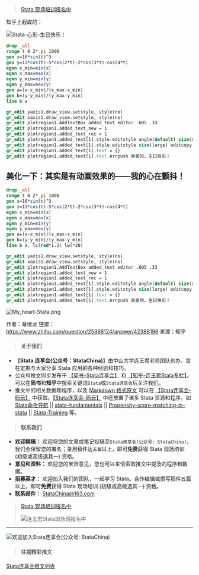 > [Stata 现场培训报名中](https://www.jianshu.com/p/af6fb0448297)


知乎上截取的：

![Stata-心形-生日快乐！](https://upload-images.jianshu.io/upload_images/7692714-65266a077f374ff5.png?imageMogr2/auto-orient/strip%7CimageView2/2/w/1240)

```stata
drop _all
range t 0 2*_pi 1000
gen x=16*sin(t)^3
gen y=13*cos(t)-5*cos(2*t)-2*cos(3*t)-cos(4*t)
egen x_min=min(x)
egen x_max=max(x)
egen y_min=min(y)
egen y_max=max(y)
gen a=(x-x_min)/(x_max-x_min)
gen b=(y-y_min)/(y_max-y_min)
line b a

gr_edit yaxis1.draw_view.setstyle, style(no)
gr_edit xaxis1.draw_view.setstyle, style(no)
gr_edit plotregion1.AddTextBox added_text editor .605 .33
gr_edit plotregion1.added_text_new = 1
gr_edit plotregion1.added_text_rec = 1
gr_edit plotregion1.added_text[1].style.editstyle angle(default) size(medsmall) color(red) horizontal(left) vertical(middle) margin(zero) linegap(zero) drawbox(no) boxmargin(zero) fillcolor(bluishgray) linestyle( width(thin) color(black) pattern(solid)) box_alignment(east) editcopy
gr_edit plotregion1.added_text[1].style.editstyle size(large) editcopy
gr_edit plotregion1.added_text[1].text = {}
gr_edit plotregion1.added_text[1].text.Arrpush 亲爱的，生日快乐！
```

## 美化一下：其实是有动画效果的——我的心在颤抖！
```stata
drop _all
range t 0 2*_pi 1000
gen x=16*sin(t)^3
gen y=13*cos(t)-5*cos(2*t)-2*cos(3*t)-cos(4*t)
egen x_min=min(x)
egen x_max=max(x)
egen y_min=min(y)
egen y_max=max(y)
gen a=(x-x_min)/(x_max-x_min)
gen b=(y-y_min)/(y_max-y_min)
line b a, lc(red*1.2) lw(*20)

gr_edit yaxis1.draw_view.setstyle, style(no)
gr_edit xaxis1.draw_view.setstyle, style(no)
gr_edit plotregion1.AddTextBox added_text editor .605 .33
gr_edit plotregion1.added_text_new = 1
gr_edit plotregion1.added_text_rec = 1
gr_edit plotregion1.added_text[1].style.editstyle angle(default) size(medsmall) color(red) horizontal(left) vertical(middle) margin(zero) linegap(zero) drawbox(no) boxmargin(zero) fillcolor(bluishgray) linestyle( width(thin) color(black) pattern(solid)) box_alignment(east) editcopy
gr_edit plotregion1.added_text[1].style.editstyle size(large) editcopy
gr_edit plotregion1.added_text[1].text = {}
gr_edit plotregion1.added_text[1].text.Arrpush 亲爱的，生日快乐！
```
![My_heart-Stata.png](https://upload-images.jianshu.io/upload_images/7692714-94b827431c47daee.png?imageMogr2/auto-orient/strip%7CimageView2/2/w/1240)




作者：章维龙
链接：https://www.zhihu.com/question/25366124/answer/42388196
来源：知乎

>#### 关于我们
- 【**Stata 连享会(公众号：StataChina)**】由中山大学连玉君老师团队创办，旨在定期与大家分享 Stata 应用的各种经验和技巧。
- 公众号推文同步发布于 [【简书-Stata连享会】](http://www.jianshu.com/u/69a30474ef33) 和 [【知乎-连玉君Stata专栏】](https://www.zhihu.com/people/arlionn)。可以在**简书**和**知乎**中搜索关键词`Stata`或`Stata连享会`后关注我们。
- 推文中的相关数据和程序，以及 [Markdown 格式原文](https://gitee.com/arlionn/jianshu) 可以在 [【Stata连享会-码云】](https://gitee.com/arlionn) 中获取。[【Stata连享会-码云】](https://gitee.com/arlionn) 中还放置了诸多 Stata 资源和程序。如 [Stata命令导航](https://gitee.com/arlionn/stata/wikis/Home) ||  [stata-fundamentals](https://gitee.com/arlionn/stata-fundamentals) ||  [Propensity-score-matching-in-stata](https://gitee.com/arlionn/propensity-score-matching-in-stata) || [Stata-Training](https://gitee.com/arlionn/StataTraining) 等。


>#### 联系我们
- **欢迎赐稿：** 欢迎将您的文章或笔记投稿至`Stata连享会(公众号: StataChina)`，我们会保留您的署名；录用稿件达`五篇`以上，即可**免费**获得 Stata 现场培训 (初级或高级选其一) 资格。
- **意见和资料：** 欢迎您的宝贵意见，您也可以来信索取推文中提及的程序和数据。
- **招募英才：** 欢迎加入我们的团队，一起学习 Stata。合作编辑或撰写稿件五篇以上，即可**免费**获得 Stata 现场培训 (初级或高级选其一) 资格。
- **联系邮件：** StataChina@163.com

> [Stata 现场培训报名中](https://www.jianshu.com/p/af6fb0448297)
>
>![连玉君Stata现场班报名中](https://upload-images.jianshu.io/upload_images/7692714-78fa5fece25aa2fa.png?imageMogr2/auto-orient/strip%7CimageView2/2/w/1240)


---
![欢迎加入Stata连享会(公众号: StataChina)](http://upload-images.jianshu.io/upload_images/7692714-aade9edbd8c86a75.jpg?imageMogr2/auto-orient/strip%7CimageView2/2/w/1240 "扫码关注 Stata 连享会")

>#### 往期精彩推文
[Stata连享会推文列表](https://www.jianshu.com/p/de82fdc2c18a)
